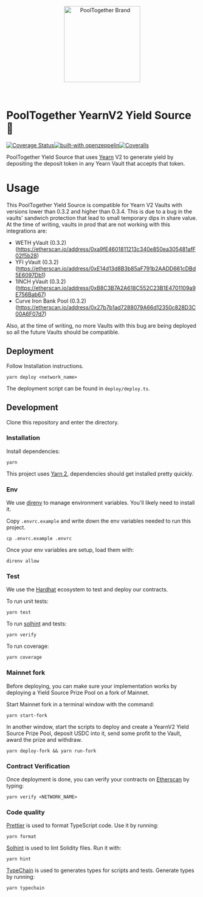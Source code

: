 <p align="center">
  <a href="https://github.com/pooltogether/pooltogether--brand-assets">
    <img src="https://github.com/pooltogether/pooltogether--brand-assets/blob/977e03604c49c63314450b5d432fe57d34747c66/logo/pooltogether-logo--purple-gradient.png?raw=true" alt="PoolTogether Brand" style="max-width:100%;" width="200">
  </a>
</p>

<br />

# PoolTogether YearnV2 Yield Source 👻

[![Coverage Status](https://coveralls.io/repos/github/jmonteer/pooltogether-yearnv2-yield-source/badge.svg?branch=master)](https://coveralls.io/github/jmonteer/pooltogether-yearnv2-yield-source?branch=master)[![built-with openzeppelin](https://img.shields.io/badge/built%20with-OpenZeppelin-3677FF)](https://docs.openzeppelin.com/)[![Coveralls](https://github.com/jmonteer/pooltogether-yearnv2-yield-source/actions/workflows/main.yml/badge.svg)](https://github.com/jmonteer/pooltogether-yearnv2-yield-source/actions/workflows/main.yml)


PoolTogether Yield Source that uses [Yearn](https://yearn.finance/) V2 to generate yield by depositing the deposit token in any Yearn Vault that accepts that token.

# Usage
This PoolTogether Yield Source is compatible for Yearn V2 Vaults with versions lower than 0.3.2 and higher than 0.3.4. This is due to a bug in the vaults' sandwich protection that lead to small temporary dips in share value. At the time of writing, vaults in prod that are not working with this integrations are:
- WETH yVault (0.3.2) (https://etherscan.io/address/0xa9fE4601811213c340e850ea305481afF02f5b28)
- YFI yVault (0.3.2) (https://etherscan.io/address/0xE14d13d8B3b85aF791b2AADD661cDBd5E6097Db1)
- 1INCH yVault (0.3.2) (https://etherscan.io/address/0xB8C3B7A2A618C552C23B1E4701109a9E756Bab67)
- Curve Iron Bank Pool (0.3.2) (https://etherscan.io/address/0x27b7b1ad7288079A66d12350c828D3C00A6F07d7)

Also, at the time of writing, no more Vaults with this bug are being deployed so all the future Vaults should be compatible.

## Deployment
Follow Installation instructions.

`yarn deploy <network_name>`

The deployment script can be found in `deploy/deploy.ts`.

## Development

Clone this repository and enter the directory.

### Installation

Install dependencies:

```
yarn
```

This project uses [Yarn 2](https://yarnpkg.com), dependencies should get installed pretty quickly.

### Env

We use [direnv](https://direnv.net) to manage environment variables. You'll likely need to install it.

Copy `.envrc.example` and write down the env variables needed to run this project.
```
cp .envrc.example .envrc
```

Once your env variables are setup, load them with:
```
direnv allow
```

### Test

We use the [Hardhat](https://hardhat.org) ecosystem to test and deploy our contracts.

To run unit tests:

```
yarn test
```

To run [solhint](https://protofire.github.io/solhint/) and tests:

```
yarn verify
```

To run coverage:

```
yarn coverage
```

### Mainnet fork

Before deploying, you can make sure your implementation works by deploying a Yield Source Prize Pool on a fork of Mainnet.

Start Mainnet fork in a terminal window with the command:

```
yarn start-fork
```

In another window, start the scripts to deploy and create a YearnV2 Yield Source Prize Pool, deposit USDC into it, send some profit to the Vault, award the prize and withdraw. 

```
yarn deploy-fork && yarn run-fork
```

### Contract Verification

Once deployment is done, you can verify your contracts on [Etherscan](https://etherscan.io) by typing:

```
yarn verify <NETWORK_NAME>
```

### Code quality

[Prettier](https://prettier.io) is used to format TypeScript code. Use it by running:

```
yarn format
```

[Solhint](https://protofire.github.io/solhint/) is used to lint Solidity files. Run it with:
```
yarn hint
```

[TypeChain](https://github.com/ethereum-ts/Typechain) is used to generates types for scripts and tests. Generate types by running:
```
yarn typechain
```
